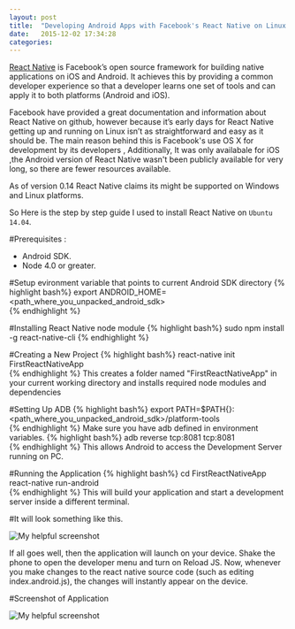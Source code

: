 ```yaml
---
layout: post
title:  "Developing Android Apps with Facebook's React Native on Linux."
date:   2015-12-02 17:34:28
categories: 
---
```

[React Native][react-native] is Facebook’s open source framework for building native applications on iOS and Android. It achieves this by providing a common developer experience so that a developer learns one set of tools and can apply it to both platforms (Android and iOS).

Facebook have provided a great documentation and information about React Native on github, however because it’s early days for React Native getting up and running on Linux isn’t as straightforward and easy as it should be. The main reason behind this is Facebook's use OS X for development by its developers , Additionally, It was only availabale for iOS ,the Android version of React Native wasn't been publicly available for very long, so there are fewer resources available.

As of version 0.14 React Native claims its might be supported on Windows and Linux platforms.

So Here is the step by step guide I used to install React Native on `Ubuntu 14.04`.

#Prerequisites :
* Android SDK.
* Node 4.0 or greater. 

#Setup evironment variable that points to current Android SDK directory
{% highlight bash%}
 export ANDROID_HOME=<path_where_you_unpacked_android_sdk>  
 {% endhighlight %}


#Installing React Native node module
{% highlight bash%}
 sudo npm install -g react-native-cli
 {% endhighlight %}


#Creating a New Project
{% highlight bash%}
 react-native init FirstReactNativeApp  
 {% endhighlight %}
This creates a folder named  "FirstReactNativeApp" in your current working directory and installs required node modules and dependencies


#Setting Up ADB
{% highlight bash%}
 export PATH=$PATH{}:<path_where_you_unpacked_android_sdk>/platform-tools  
 {% endhighlight %}
Make sure you have adb defined in environment variables.
	{% highlight bash%}
  adb reverse tcp:8081 tcp:8081  
  {% endhighlight %}
This allows Android to access the Development Server running on PC. 



#Running the Application 
{% highlight bash%}
 cd FirstReactNativeApp  
 react-native run-android  
 {% endhighlight %}
This will build your application and start a development server inside a different terminal.

#It will look something like this.

![My helpful screenshot](http://3.bp.blogspot.com/-BTALTlludWY/Vl4YTg-hE3I/AAAAAAAAFgk/A38UQLvrllY/s1600/Screenshot%2Bfrom%2B2015-11-29%2B00%253A57%253A01.png)

If all goes well, then the application will launch on your device. Shake the phone to open the developer menu and turn on Reload JS. Now, whenever you make changes to the react native source code (such as editing index.android.js), the changes will instantly appear on the device.

#Screenshot of Application

![My helpful screenshot](http://4.bp.blogspot.com/-xhXxgRqt5Kw/Vl4ZJ6ZLe0I/AAAAAAAAFgs/kbnri3rDpqE/s1600/Screenshot_2015-11-29-01-05-33.png)


[react-native]: https://facebook.github.io/react-native/

